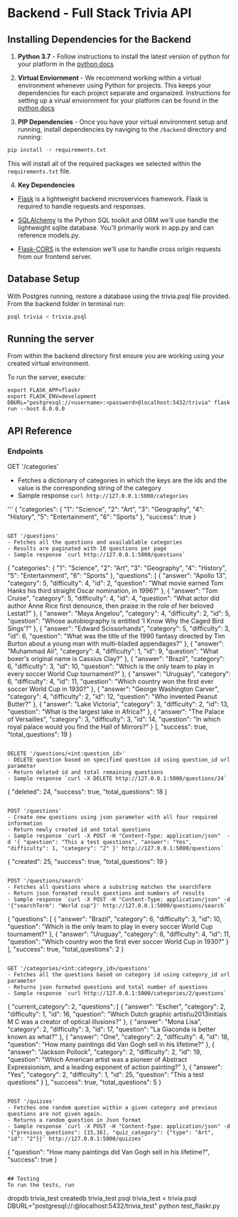 # Backend - Full Stack Trivia API 

## Installing Dependencies for the Backend

1. **Python 3.7** - Follow instructions to install the latest version of python for your platform in the [python docs](https://docs.python.org/3/using/unix.html#getting-and-installing-the-latest-version-of-python)


2. **Virtual Enviornment** - We recommend working within a virtual environment whenever using Python for projects. This keeps your dependencies for each project separate and organaized. Instructions for setting up a virual enviornment for your platform can be found in the [python docs](https://packaging.python.org/guides/installing-using-pip-and-virtual-environments/)


3. **PIP Dependencies** - Once you have your virtual environment setup and running, install dependencies by naviging to the `/backend` directory and running:
```bash
pip install -r requirements.txt
```
This will install all of the required packages we selected within the `requirements.txt` file.


4. **Key Dependencies**
 - [Flask](http://flask.pocoo.org/)  is a lightweight backend microservices framework. Flask is required to handle requests and responses.

 - [SQLAlchemy](https://www.sqlalchemy.org/) is the Python SQL toolkit and ORM we'll use handle the lightweight sqlite database. You'll primarily work in app.py and can reference models.py. 

 - [Flask-CORS](https://flask-cors.readthedocs.io/en/latest/#) is the extension we'll use to handle cross origin requests from our frontend server. 

## Database Setup
With Postgres running, restore a database using the trivia.psql file provided. From the backend folder in terminal run:
```bash
psql trivia < trivia.psql
```

## Running the server

From within the backend directory first ensure you are working using your created virtual environment.

To run the server, execute:

```
export FLASK_APP=flaskr
export FLASK_ENV=development
DBURL="postgresql://<username>:<password>@localhost:5432/trivia" flask run --host 0.0.0.0
```


## API Reference

### Endpoints

GET '/categories'
- Fetches a dictionary of categories in which the keys are the ids and the value is the corresponding string of the category
- Sample response `curl http://127.0.0.1:5000/categories`

'''
{
  "categories": {
    "1": "Science", 
    "2": "Art", 
    "3": "Geography", 
    "4": "History", 
    "5": "Entertainment", 
    "6": "Sports"
  }, 
  "success": true
}
```

GET '/questions'
- Fetches all the questions and availablable categories
- Results are paginated with 10 questions per page
- Sample response `curl http://127.0.0.1:5000/questions`

```
{
  "categories": {
    "1": "Science", 
    "2": "Art", 
    "3": "Geography", 
    "4": "History", 
    "5": "Entertainment", 
    "6": "Sports"
  }, 
  "questions": [
    {
      "answer": "Apollo 13", 
      "category": 5, 
      "difficulty": 4, 
      "id": 2, 
      "question": "What movie earned Tom Hanks his third straight Oscar nomination, in 1996?"
    }, 
    {
      "answer": "Tom Cruise", 
      "category": 5, 
      "difficulty": 4, 
      "id": 4, 
      "question": "What actor did author Anne Rice first denounce, then praise in the role of her beloved Lestat?"
    }, 
    {
      "answer": "Maya Angelou", 
      "category": 4, 
      "difficulty": 2, 
      "id": 5, 
      "question": "Whose autobiography is entitled 'I Know Why the Caged Bird Sings'?"
    }, 
    {
      "answer": "Edward Scissorhands", 
      "category": 5, 
      "difficulty": 3, 
      "id": 6, 
      "question": "What was the title of the 1990 fantasy directed by Tim Burton about a young man with multi-bladed appendages?"
    }, 
    {
      "answer": "Muhammad Ali", 
      "category": 4, 
      "difficulty": 1, 
      "id": 9, 
      "question": "What boxer's original name is Cassius Clay?"
    }, 
    {
      "answer": "Brazil", 
      "category": 6, 
      "difficulty": 3, 
      "id": 10, 
      "question": "Which is the only team to play in every soccer World Cup tournament?"
    }, 
    {
      "answer": "Uruguay", 
      "category": 6, 
      "difficulty": 4, 
      "id": 11, 
      "question": "Which country won the first ever soccer World Cup in 1930?"
    }, 
    {
      "answer": "George Washington Carver", 
      "category": 4, 
      "difficulty": 2, 
      "id": 12, 
      "question": "Who invented Peanut Butter?"
    }, 
    {
      "answer": "Lake Victoria", 
      "category": 3, 
      "difficulty": 2, 
      "id": 13, 
      "question": "What is the largest lake in Africa?"
    }, 
    {
      "answer": "The Palace of Versailles", 
      "category": 3, 
      "difficulty": 3, 
      "id": 14, 
      "question": "In which royal palace would you find the Hall of Mirrors?"
    }
  ], 
  "success": true, 
  "total_questions": 19
}
```

DELETE '/questions/<int:question_id>'
- DELETE question based on specified question id using question_id url parameter
- Return deleted id and total remaining questions
- Sample response `curl -X DELETE http://127.0.0.1:5000/questions/24`

```
{
  "deleted": 24, 
  "success": true, 
  "total_questions": 18
}
```

POST '/questions'
- Create new questions using json parameter with all four required information
- Return newly created id and total questions
- Sample response `curl -X POST -H "Content-Type: application/json"  -d '{ "question": "This a test questions", "answer": "Yes", "difficulty": 1, "category": "2" }' http://127.0.0.1:5000/questions`
```
{
  "created": 25, 
  "success": true, 
  "total_questions": 19
}
```

POST '/questions/search'
- Fetches all questions where a substring matches the searchTerm
- Return json formated result questions and numbers of results
- Sample response `curl -X POST -H "Content-Type: application/json" -d '{"searchTerm": "World cup"}' http://127.0.0.1:5000/questions/search`
```
{
  "questions": [
    {
      "answer": "Brazil", 
      "category": 6, 
      "difficulty": 3, 
      "id": 10, 
      "question": "Which is the only team to play in every soccer World Cup tournament?"
    }, 
    {
      "answer": "Uruguay", 
      "category": 6, 
      "difficulty": 4, 
      "id": 11, 
      "question": "Which country won the first ever soccer World Cup in 1930?"
    }
  ], 
  "success": true, 
  "total_questions": 2
}
```

GET '/categories/<int:category_id>/questions'
- Fetches all the questions based on category id using category_id url parameter
- Returns json formated questions and total number of questions 
- Sample response `curl http://127.0.0.1:5000/categories/2/questions`
```
{
  "current_category": 2, 
  "questions": [
    {
      "answer": "Escher", 
      "category": 2, 
      "difficulty": 1, 
      "id": 16, 
      "question": "Which Dutch graphic artist\u2013initials M C was a creator of optical illusions?"
    }, 
    {
      "answer": "Mona Lisa", 
      "category": 2, 
      "difficulty": 3, 
      "id": 17, 
      "question": "La Giaconda is better known as what?"
    }, 
    {
      "answer": "One", 
      "category": 2, 
      "difficulty": 4, 
      "id": 18, 
      "question": "How many paintings did Van Gogh sell in his lifetime?"
    }, 
    {
      "answer": "Jackson Pollock", 
      "category": 2, 
      "difficulty": 2, 
      "id": 19, 
      "question": "Which American artist was a pioneer of Abstract Expressionism, and a leading exponent of action painting?"
    }, 
    {
      "answer": "Yes", 
      "category": 2, 
      "difficulty": 1, 
      "id": 25, 
      "question": "This a test questions"
    }
  ], 
  "success": true, 
  "total_questions": 5
}
```

POST '/quizzes'
- Fetches one random question within a given category and previous questions are not given again.
- Returns a random question in Json format
- Sample response `curl -X POST -H "Content-Type: application/json" -d '{"previous_questions": [15,16], "quiz_category": {"type": "Art", "id": "2"}}' http://127.0.0.1:5000/quizzes`

```
{
  "question": "How many paintings did Van Gogh sell in his lifetime?", 
  "success": true
}
```

## Testing
To run the tests, run
```
dropdb trivia_test
createdb trivia_test
psql trivia_test < trivia.psql
DBURL="postgresql://<username>:<password>@localhost:5432/trivia_test" python test_flaskr.py
```
